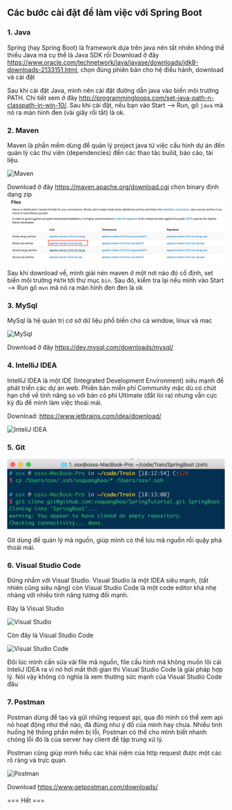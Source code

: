 ## Các bước cài đặt để làm việc với Spring Boot

### 1. Java

Spring (hay Spring Boot) là framework dựa trên java nên tất nhiên không thể thiếu Java mà cụ thể là Java SDK rồi
Download ở đây https://www.oracle.com/technetwork/java/javase/downloads/jdk8-downloads-2133151.html, chọn đúng phiên bản cho hệ điều hành, download và cài đặt

Sau khi cài đặt Java, mình nên cài đặt đường dẫn java vào biến môi trường PATH. Chi tiết xem ở đây http://programmingloops.com/set-java-path-n-classpath-in-win-10/. Sau khi cài đặt, nếu bạn vào Start --> Run, gõ `java` mà nó ra màn hình đen (vài giây rồi tắt) là ok.

### 2. Maven 

Maven là phần mềm dùng để quản lý project java từ việc cấu hình dự án đến quản lý các thư viện (dependencies) đến các thao tác build, báo cáo, tài liệu.

![Maven](https://maven.apache.org/images/maven-logo-black-on-white.png)

Download ở đây https://maven.apache.org/download.cgi chọn binary định dạng zip 
![Download Maven](Images/maven-download.png)

Sau khi download về, mình giải nén maven ở một nơi nào đó cố định, set biến môi trường `PATH` tới thư mục `bin`. Sau đó, kiểm tra lại nếu mình vào Start --> Run gõ `mvn` mà nó ra màn hình đen đen là ok

### 3. MySql

MySql là hệ quản trị cơ sở dữ liệu phổ biến cho cả window, linux và mac

![MySql](https://dev.mysql.com/doc/workbench/en/images/wb-schema-inspector-tables.png)

Download ở đây https://dev.mysql.com/downloads/mysql/

### 4. IntelliJ IDEA

IntelliJ IDEA là một IDE (Integrated Development Environment) siêu mạnh để phát triển các dự án web. Phiên bản miễn phí Community mặc dù có chút hạn chế về tính năng so với bản có phí Ultimate (đắt lòi ra) nhưng vẫn cực kỳ đủ để mình làm việc thoải mái.

Download: https://www.jetbrains.com/idea/download/

![InteliJ IDEA](https://www.jetbrains.com/idea/img/screenshots/idea_overview_5_1@2x.png)

### 5. Git

![Git](Images/git.png)

Git dùng để quản lý mã nguồn, giúp mình có thể lưu mã nguồn rồi quậy phá thoải mái.

### 6. Visual Studio Code

Đừng nhầm với Visual Studio. Visual Studio là một IDEA siêu mạnh, (tất nhiên cũng siêu nặng) còn Visual Studio Code là một code editor khá nhẹ nhàng với nhiều tính năng tương đối mạnh.

Đây là Visual Studio

![Visual Studio](https://docs.microsoft.com/en-us/visualstudio/get-started/media/visual-studio-ide.png?view=vs-2017)

Còn đây là Visual Studio Code

![Visual Studio Code](https://code.visualstudio.com/opengraphimg/opengraph-home.png)

Đôi lúc mình cần sửa vài file mã nguồn, file cấu hình mà không muốn lôi cái InteliJ IDEA ra vì nó hơi mất thời gian thì Visual Studio Code là giải pháp hợp lý. Nói vậy không có nghĩa là xem thường sức mạnh của Visual Studio Code đâu

### 7. Postman

Postman dùng để tạo và gửi những request api, qua đó mình có thể xem api nó hoạt động như thế nào, đã đúng như ý đồ của mình hay chưa. Nhiều tình huống hệ thống phần mềm bị lỗi, Postman có thể cho mình biết nhanh chóng lỗi đó là của server hay client để tập trung xử lý.

Postman cũng giúp mình hiểu các khái niệm của http request được một các rõ ràng và trực quan.

![Postman](https://api.foxycart.com/assets/images/postman_interface.png)

Download https://www.getpostman.com/downloads/

=== Hết ===